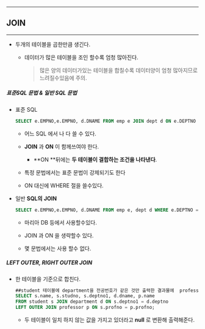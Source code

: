 ------

## JOIN

------



- 두개의 테이블을 곱한만큼 생긴다.
  - 데이터가 많은 테이블을 조인 할수록 엄청 많아진다.
  
    > 많은 양의 데이터가있는 테이블을 합칠수록 데이터양이 엄청 많아지므로 느려질수있음에 주의.



##### 표준SQL 문법 & 일반 SQL 문법

- 표준 SQL

  ``` sql
  SELECT e.EMPNO,e.EMPNO, d.DNAME FROM emp e JOIN dept d ON e.DEPTNO = d.DEPTNO WHERE e.DEPTNO =10;
  ```

  - 어느 SQL 에서 나 다 쓸 수 있다.

  - **JOIN** 과 **ON** 이 함께쓰여야 한다. 

    - **ON **뒤에는 **두 테이블이 결합하는 조건을 나타낸다**.

  - 특정 문법에서는 표준 문법이 강제되기도 한다

  - ON 대신에 WHERE 절을 쓸수있다.

    

- 일반 **SQL의** **JOIN**

  ```sql
  SELECT e.EMPNO,e.EMPNO, d.DNAME FROM emp e, dept d WHERE e.DEPTNO = d.DEPTNO;
  ```

  - 마리아 DB 등에서 사용할수있다.

  - JOIN 과 ON 을 생략할수 있다.

  - 몇 문법에서는 사용 할수 없다.

    

##### **LEFT OUTER, RIGHT OUTER** JOIN 

- 한 테이블을 기준으로 합친다.

  ``` sql
  ##student 테이블에 department을 전공번호가 같은 것만 출력한 결과물에  professor 테이블에 student 교수 번호가 같은 조건이면 합쳐서 출력해주는것
  SELECT s.name, s.studno, s.deptno1, d.dname, p.name 
  FROM student s JOIN department d ON s.deptno1 = d.deptno
  LEFT OUTER JOIN professor p ON s.profno = p.profno;
  ```

  - 두 테이블이 일치 하지 않는 값을 가지고 있더라고 **null** 로 변환해 출력해준다.

